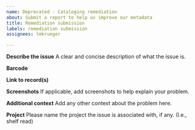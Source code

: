 ```yaml
---
name: Deprecated - Cataloging remediation
about: Submit a report to help us improve our metadata
title: Remediation submission
labels: remediation submission
assignees: lmkrueger

---
```


**Describe the issue**
A clear and concise description of what the issue is.

**Barcode**

**Link to record(s)**

**Screenshots**
If applicable, add screenshots to help explain your problem.

**Additional context**
Add any other context about the problem here.

**Project**
Please name the project the issue is associated with, if any. (I.e., shelf read)
